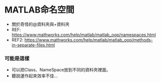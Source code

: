 # MATLAB命名空間
+ 關於奇怪的@資料夾與+資料夾
+ REF: https://www.mathworks.com/help/matlab/matlab_oop/namespaces.html
+ REF2: https://www.mathworks.com/help/matlab/matlab_oop/methods-in-separate-files.html
  
### 可能是這樣
+ 可以把Class、NameSpace放到不同的資料夾裡面。
+ 聽說運作起來效率不佳...
